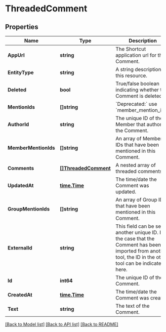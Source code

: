 # ThreadedComment

## Properties
Name | Type | Description | Notes
------------ | ------------- | ------------- | -------------
**AppUrl** | **string** | The Shortcut application url for the Comment. | [default to null]
**EntityType** | **string** | A string description of this resource. | [default to null]
**Deleted** | **bool** | True/false boolean indicating whether the Comment is deleted. | [default to null]
**MentionIds** | **[]string** | &#x60;Deprecated:&#x60; use &#x60;member_mention_ids&#x60;. | [default to null]
**AuthorId** | **string** | The unique ID of the Member that authored the Comment. | [default to null]
**MemberMentionIds** | **[]string** | An array of Member IDs that have been mentioned in this Comment. | [default to null]
**Comments** | [**[]ThreadedComment**](ThreadedComment.md) | A nested array of threaded comments. | [default to null]
**UpdatedAt** | [**time.Time**](time.Time.md) | The time/date the Comment was updated. | [default to null]
**GroupMentionIds** | **[]string** | An array of Group IDs that have been mentioned in this Comment. | [default to null]
**ExternalId** | **string** | This field can be set to another unique ID. In the case that the Comment has been imported from another tool, the ID in the other tool can be indicated here. | [default to null]
**Id** | **int64** | The unique ID of the Comment. | [default to null]
**CreatedAt** | [**time.Time**](time.Time.md) | The time/date the Comment was created. | [default to null]
**Text** | **string** | The text of the Comment. | [default to null]

[[Back to Model list]](../README.md#documentation-for-models) [[Back to API list]](../README.md#documentation-for-api-endpoints) [[Back to README]](../README.md)

